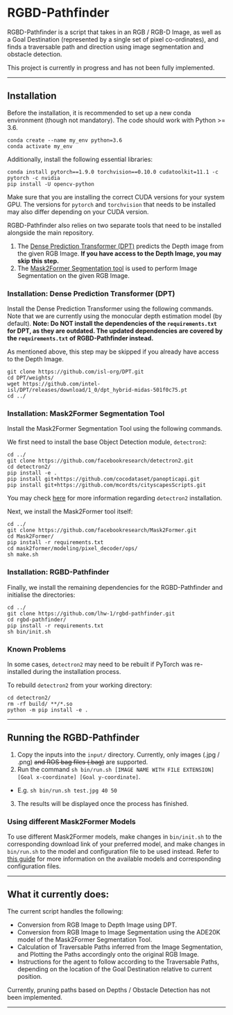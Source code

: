 # RGBD-Pathfinder

RGBD-Pathfinder is a script that takes in an RGB / RGB-D Image, as well as a Goal Destination (represented by a single set of pixel co-ordinates), and finds a traversable path and direction using image segmentation and obstacle detection.

This project is currently in progress and has not been fully implemented.

---

## Installation

Before the installation, it is recommended to set up a new conda environment (though not mandatory). The code should work with Python >= 3.6.

```
conda create --name my_env python=3.6
conda activate my_env
```

Additionally, install the following essential libraries:

```
conda install pytorch==1.9.0 torchvision==0.10.0 cudatoolkit=11.1 -c pytorch -c nvidia
pip install -U opencv-python
```

Make sure that you are installing the correct CUDA versions for your system GPU. The versions for `pytorch` and `torchvision` that needs to be installed may also differ depending on your CUDA version.

RGBD-Pathfinder also relies on two separate tools that need to be installed alongside the main repository.

1. The [Dense Prediction Transformer (DPT)](https://github.com/isl-org/DPT) predicts the Depth image from the given RGB Image. **If you have access to the Depth Image, you may skip this step.**
2. The [Mask2Former Segmentation tool](https://github.com/facebookresearch/Mask2Former) is used to perform Image Segmentation on the given RGB Image.

### Installation: Dense Prediction Transformer (DPT)

Install the Dense Prediction Transformer using the following commands. Note that we are currently using the monocular depth estimation model (by default). **Note: Do NOT install the dependencies of the `requirements.txt` for DPT, as they are outdated. The updated dependencies are covered by the `requirements.txt` of RGBD-Pathfinder instead.**

As mentioned above, this step may be skipped if you already have access to the Depth Image.

```
git clone https://github.com/isl-org/DPT.git
cd DPT/weights/
wget https://github.com/intel-isl/DPT/releases/download/1_0/dpt_hybrid-midas-501f0c75.pt
cd ../
```

### Installation: Mask2Former Segmentation Tool

Install the Mask2Former Segmentation Tool using the following commands. 

We first need to install the base Object Detection module, `detectron2`:

```
cd ../
git clone https://github.com/facebookresearch/detectron2.git
cd detectron2/
pip install -e .
pip install git+https://github.com/cocodataset/panopticapi.git
pip install git+https://github.com/mcordts/cityscapesScripts.git
```

You may check [here](https://detectron2.readthedocs.io/en/latest/tutorials/install.html) for more information regarding `detectron2` installation.

Next, we install the Mask2Former tool itself:

```
cd ../
git clone https://github.com/facebookresearch/Mask2Former.git
cd Mask2Former/
pip install -r requirements.txt
cd mask2former/modeling/pixel_decoder/ops/
sh make.sh
```

### Installation: RGBD-Pathfinder

Finally, we install the remaining dependencies for the RGBD-Pathfinder and initialise the directories:

```
cd ../
git clone https://github.com/lhw-1/rgbd-pathfinder.git
cd rgbd-pathfinder/
pip install -r requirements.txt
sh bin/init.sh
```

### Known Problems

In some cases, `detectron2` may need to be rebuilt if PyTorch was re-installed during the installation process.

To rebuild `detectron2` from your working directory:

```
cd detectron2/
rm -rf build/ **/*.so
python -m pip install -e .
```

---

## Running the RGBD-Pathfinder

1. Copy the inputs into the `input/` directory. Currently, only images (.jpg / .png) ~~and ROS bag files (.bag)~~ are supported.
2. Run the command `sh bin/run.sh [IMAGE NAME WITH FILE EXTENSION] [Goal x-coordinate] [Goal y-coordinate]`.
- E.g. `sh bin/run.sh test.jpg 40 50`
3. The results will be displayed once the process has finished.

### Using different Mask2Former Models

To use different Mask2Former models, make changes in `bin/init.sh` to the corresponding download link of your preferred model, and make changes in `bin/run.sh` to the model and configuration file to be used instead. Refer to [this guide](https://github.com/facebookresearch/Mask2Former/blob/main/GETTING_STARTED.md) for more information on the available models and corresponding configuration files. 

---

## What it currently does:

The current script handles the following:
- Conversion from RGB Image to Depth Image using DPT.
- Conversion from RGB Image to Image Segmentation using the ADE20K model of the Mask2Former Segmentation Tool.
- Calculation of Traversable Paths inferred from the Image Segmentation, and Plotting the Paths accordingly onto the original RGB Image.
- Instructions for the agent to follow according to the Traversable Paths, depending on the location of the Goal Destination relative to current position.

Currently, pruning paths based on Depths / Obstacle Detection has not been implemented.

---
